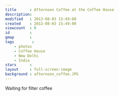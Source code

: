 ```yaml
---
title      : Afternoon Coffee at the Coffee House
description: 
modified   : 2013-08-03 15:49:00
created    : 2013-08-03 15:49:00
viewcount  : 0
id         : 
gmap       : 
tags        :
    - photos
    - Coffee House
    - New Delhi
    - India
stars      : 
layout     : full-screen-image
background : afternoon_coffee.JPG
---
```


Waiting for filter coffee
